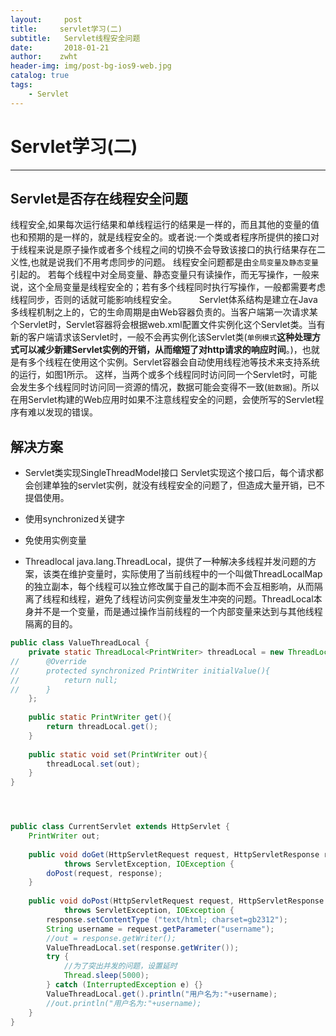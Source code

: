 ```yaml
---
layout:     post
title:     servlet学习(二)
subtitle:   Servlet线程安全问题
date:       2018-01-21
author:    zwht
header-img: img/post-bg-ios9-web.jpg
catalog: true
tags:
    - Servlet 
---
```


#  Servlet学习(二)


-------------------




##  Servlet是否存在线程安全问题
   线程安全,如果每次运行结果和单线程运行的结果是一样的，而且其他的变量的值也和预期的是一样的，就是线程安全的。或者说:一个类或者程序所提供的接口对于线程来说是原子操作或者多个线程之间的切换不会导致该接口的执行结果存在二义性,也就是说我们不用考虑同步的问题。
   线程安全问题都是由`全局变量及静态变量`引起的。
   若每个线程中对全局变量、静态变量只有读操作，而无写操作，一般来说，这个全局变量是线程安全的；若有多个线程同时执行写操作，一般都需要考虑线程同步，否则的话就可能影响线程安全。
　 　Servlet体系结构是建立在Java多线程机制之上的，它的生命周期是由Web容器负责的。当客户端第一次请求某个Servlet时，Servlet容器将会根据web.xml配置文件实例化这个Servlet类。当有新的客户端请求该Servlet时，一般不会再实例化该Servlet类(`单例模式`**这种处理方式可以减少新建Servlet实例的开销，从而缩短了对http请求的响应时间**。)，也就是有多个线程在使用这个实例。Servlet容器会自动使用线程池等技术来支持系统的运行，如图1所示。
   这样，当两个或多个线程同时访问同一个Servlet时，可能会发生多个线程同时访问同一资源的情况，数据可能会变得不一致(`脏数据`)。所以在用Servlet构建的Web应用时如果不注意线程安全的问题，会使所写的Servlet程序有难以发现的错误。

## 解决方案
- Servlet类实现SingleThreadModel接口
Servlet实现这个接口后，每个请求都会创建单独的servlet实例，就没有线程安全的问题了，但造成大量开销，已不提倡使用。 

- 使用synchronized关键字

- 免使用实例变量

- Threadlocal
java.lang.ThreadLocal，提供了一种解决多线程并发问题的方案，该类在维护变量时，实际使用了当前线程中的一个叫做ThreadLocalMap的独立副本，每个线程可以独立修改属于自己的副本而不会互相影响，从而隔离了线程和线程，避免了线程访问实例变量发生冲突的问题。ThreadLocal本身并不是一个变量，而是通过操作当前线程的一个内部变量来达到与其他线程隔离的目的。
```java
public class ValueThreadLocal {  
    private static ThreadLocal<PrintWriter> threadLocal = new ThreadLocal<PrintWriter>(){  
//      @Override  
//      protected synchronized PrintWriter initialValue(){  
//          return null;  
//      }  
    };  
      
    public static PrintWriter get(){  
        return threadLocal.get();  
    }  
      
    public static void set(PrintWriter out){  
        threadLocal.set(out);  
    }  
} 




public class CurrentServlet extends HttpServlet {  
    PrintWriter out;  
  
    public void doGet(HttpServletRequest request, HttpServletResponse response)  
            throws ServletException, IOException {  
        doPost(request, response);  
    }  
  
    public void doPost(HttpServletRequest request, HttpServletResponse response)  
            throws ServletException, IOException {  
        response.setContentType ("text/html; charset=gb2312");  
        String username = request.getParameter("username");       
        //out = response.getWriter();  
        ValueThreadLocal.set(response.getWriter());  
        try {  
            //为了突出并发的问题，设置延时  
            Thread.sleep(5000);  
        } catch (InterruptedException e) {}  
        ValueThreadLocal.get().println("用户名为:"+username);  
        //out.println("用户名为:"+username);  
    }  
}  
```




